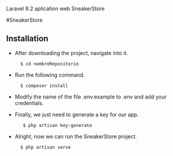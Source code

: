 Laravel 8.2 aplication web SneakerStore

#SneakerStore

## Installation

- After downloading the project, navigate into it.

        $ cd nombreRepositorio

- Run the following command.

        $ composer install

- Modify the name of the file .env.example to .env and add your credentials.

- Finally, we just need to generate a key for our app.

         $ php artisan key:generate

- Alright, now we can run the SneakerStore project.

        $ php artisan serve
